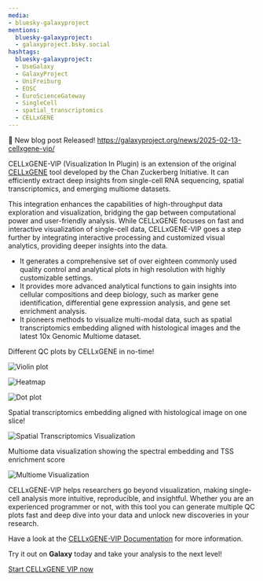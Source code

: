 ```yaml
---
media:
- bluesky-galaxyproject
mentions:
  bluesky-galaxyproject:
  - galaxyproject.bsky.social
hashtags:
  bluesky-galaxyproject:
  - UseGalaxy
  - GalaxyProject
  - UniFreiburg
  - EOSC
  - EuroScienceGateway
  - SingleCell
  - spatial_transcriptomics
  - CELLxGENE
---
```

📝 New blog post Released!
https://galaxyproject.org/news/2025-02-13-cellxgene-vip/

CELLxGENE-VIP (Visualization In Plugin) is an extension of the original [CELLxGENE](https://github.com/chanzuckerberg/cellxgene) tool developed by the Chan Zuckerberg Initiative.
It can efficiently extract deep insights from single-cell RNA sequencing, spatial transcriptomics, and emerging multiome datasets.

This integration enhances the capabilities of high-throughput data exploration and visualization, bridging the gap between computational power and user-friendly analysis.
While CELLxGENE focuses on fast and interactive visualization of single-cell data, CELLxGENE-VIP goes a step further by integrating interactive processing and customized visual analytics, providing deeper insights into the data.

* It generates a comprehensive set of over eighteen commonly used quality control and analytical plots in high resolution with highly customizable settings.
* It provides more advanced analytical functions to gain insights into cellular compositions and deep biology, such as marker gene identification, differential gene expression analysis, and gene set enrichment analysis.
* It pioneers methods to visualize multi-modal data, such as spatial transcriptomics embedding aligned with histological images and the latest 10x Genomic Multiome dataset.

  

Different QC plots by CELLxGENE in no-time!
  

![Violin plot](https://galaxyproject.org/news/2025-02-13-cellxgene-vip/static/violin.png)
  

![Heatmap](https://galaxyproject.org/news/2025-02-13-cellxgene-vip/static/heat.png)

  

![Dot plot](https://galaxyproject.org/news/2025-02-13-cellxgene-vip/static/dot.png)

  

Spatial transcriptomics embedding aligned with histological image on one slice!
  

![Spatial Transcriptomics Visualization](https://galaxyproject.org/news/2025-02-13-cellxgene-vip/static/ST.png)

  

Multiome data visualization showing the spectral embedding and TSS enrichment score
  

![Multiome Visualization](https://galaxyproject.org/news/2025-02-13-cellxgene-vip/static/multiome.png)

  

CELLxGENE-VIP helps researchers go beyond visualization, making single-cell analysis more intuitive, reproducible, and insightful.
Whether you are an experienced programmer or not, with this tool you can generate multiple QC plots fast and deep dive into your data and unlock new discoveries in your research.

Have a look at the [CELLxGENE-VIP Documentation](https://interactivereport.github.io/cellxgene_VIP/tutorial/docs/) for more information.

Try it out on **Galaxy** today and take your analysis to the next level!

[Start CELLxGENE VIP now](https://usegalaxy.eu/?tool_id=interactive_tool_cellxgene_vip&version=latest)